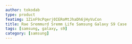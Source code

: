 ```yaml
---
author: tokodab
type: product
featimg: 1ZinF9cPqerj0IERoMtJhaDh6jHyVuCon
title: Rae Sremmurd Sremm Life Samsung Galaxy S9 Case
tags: [samsung, galaxy, s9]
category: [samsung]
---
```

